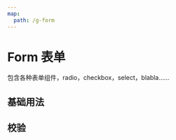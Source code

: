 ```yaml
---
map:
  path: /g-form
---
```


# Form 表单

包含各种表单组件，radio，checkbox，select，blabla……

## 基础用法

<demo src="./demo/basic.vue"></demo>

## 校验

<demo src="./demo/validate.vue"></demo>
